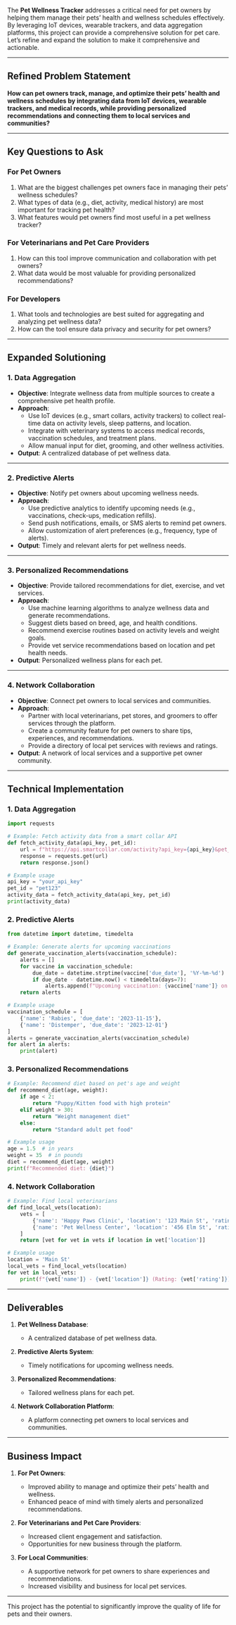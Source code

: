 The **Pet Wellness Tracker** addresses a critical need for pet owners by helping them manage their pets’ health and wellness schedules effectively. By leveraging IoT devices, wearable trackers, and data aggregation platforms, this project can provide a comprehensive solution for pet care. Let’s refine and expand the solution to make it comprehensive and actionable.

---

## **Refined Problem Statement**

**How can pet owners track, manage, and optimize their pets’ health and wellness schedules by integrating data from IoT devices, wearable trackers, and medical records, while providing personalized recommendations and connecting them to local services and communities?**

---

## **Key Questions to Ask**

### **For Pet Owners**
1. What are the biggest challenges pet owners face in managing their pets’ wellness schedules?
2. What types of data (e.g., diet, activity, medical history) are most important for tracking pet health?
3. What features would pet owners find most useful in a pet wellness tracker?

### **For Veterinarians and Pet Care Providers**
1. How can this tool improve communication and collaboration with pet owners?
2. What data would be most valuable for providing personalized recommendations?

### **For Developers**
1. What tools and technologies are best suited for aggregating and analyzing pet wellness data?
2. How can the tool ensure data privacy and security for pet owners?

---

## **Expanded Solutioning**

### **1. Data Aggregation**
   - **Objective**: Integrate wellness data from multiple sources to create a comprehensive pet health profile.
   - **Approach**:
     - Use IoT devices (e.g., smart collars, activity trackers) to collect real-time data on activity levels, sleep patterns, and location.
     - Integrate with veterinary systems to access medical records, vaccination schedules, and treatment plans.
     - Allow manual input for diet, grooming, and other wellness activities.
   - **Output**: A centralized database of pet wellness data.

---

### **2. Predictive Alerts**
   - **Objective**: Notify pet owners about upcoming wellness needs.
   - **Approach**:
     - Use predictive analytics to identify upcoming needs (e.g., vaccinations, check-ups, medication refills).
     - Send push notifications, emails, or SMS alerts to remind pet owners.
     - Allow customization of alert preferences (e.g., frequency, type of alerts).
   - **Output**: Timely and relevant alerts for pet wellness needs.

---

### **3. Personalized Recommendations**
   - **Objective**: Provide tailored recommendations for diet, exercise, and vet services.
   - **Approach**:
     - Use machine learning algorithms to analyze wellness data and generate recommendations.
     - Suggest diets based on breed, age, and health conditions.
     - Recommend exercise routines based on activity levels and weight goals.
     - Provide vet service recommendations based on location and pet health needs.
   - **Output**: Personalized wellness plans for each pet.

---

### **4. Network Collaboration**
   - **Objective**: Connect pet owners to local services and communities.
   - **Approach**:
     - Partner with local veterinarians, pet stores, and groomers to offer services through the platform.
     - Create a community feature for pet owners to share tips, experiences, and recommendations.
     - Provide a directory of local pet services with reviews and ratings.
   - **Output**: A network of local services and a supportive pet owner community.

---

## **Technical Implementation**

### **1. Data Aggregation**
```python
import requests

# Example: Fetch activity data from a smart collar API
def fetch_activity_data(api_key, pet_id):
    url = f"https://api.smartcollar.com/activity?api_key={api_key}&pet_id={pet_id}"
    response = requests.get(url)
    return response.json()

# Example usage
api_key = "your_api_key"
pet_id = "pet123"
activity_data = fetch_activity_data(api_key, pet_id)
print(activity_data)
```

### **2. Predictive Alerts**
```python
from datetime import datetime, timedelta

# Example: Generate alerts for upcoming vaccinations
def generate_vaccination_alerts(vaccination_schedule):
    alerts = []
    for vaccine in vaccination_schedule:
        due_date = datetime.strptime(vaccine['due_date'], '%Y-%m-%d')
        if due_date - datetime.now() < timedelta(days=7):
            alerts.append(f"Upcoming vaccination: {vaccine['name']} on {vaccine['due_date']}")
    return alerts

# Example usage
vaccination_schedule = [
    {'name': 'Rabies', 'due_date': '2023-11-15'},
    {'name': 'Distemper', 'due_date': '2023-12-01'}
]
alerts = generate_vaccination_alerts(vaccination_schedule)
for alert in alerts:
    print(alert)
```

### **3. Personalized Recommendations**
```python
# Example: Recommend diet based on pet's age and weight
def recommend_diet(age, weight):
    if age < 2:
        return "Puppy/Kitten food with high protein"
    elif weight > 30:
        return "Weight management diet"
    else:
        return "Standard adult pet food"

# Example usage
age = 1.5  # in years
weight = 35  # in pounds
diet = recommend_diet(age, weight)
print(f"Recommended diet: {diet}")
```

### **4. Network Collaboration**
```python
# Example: Find local veterinarians
def find_local_vets(location):
    vets = [
        {'name': 'Happy Paws Clinic', 'location': '123 Main St', 'rating': 4.5},
        {'name': 'Pet Wellness Center', 'location': '456 Elm St', 'rating': 4.8}
    ]
    return [vet for vet in vets if location in vet['location']]

# Example usage
location = 'Main St'
local_vets = find_local_vets(location)
for vet in local_vets:
    print(f"{vet['name']} - {vet['location']} (Rating: {vet['rating']})")
```

---

## **Deliverables**

1. **Pet Wellness Database**:
   - A centralized database of pet wellness data.

2. **Predictive Alerts System**:
   - Timely notifications for upcoming wellness needs.

3. **Personalized Recommendations**:
   - Tailored wellness plans for each pet.

4. **Network Collaboration Platform**:
   - A platform connecting pet owners to local services and communities.

---

## **Business Impact**

1. **For Pet Owners**:
   - Improved ability to manage and optimize their pets’ health and wellness.
   - Enhanced peace of mind with timely alerts and personalized recommendations.

2. **For Veterinarians and Pet Care Providers**:
   - Increased client engagement and satisfaction.
   - Opportunities for new business through the platform.

3. **For Local Communities**:
   - A supportive network for pet owners to share experiences and recommendations.
   - Increased visibility and business for local pet services.

---

This project has the potential to significantly improve the quality of life for pets and their owners.
